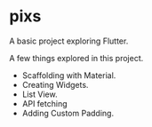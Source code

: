 # pixs

A basic project exploring Flutter.

A few things explored in this project.

- Scaffolding with Material.
- Creating Widgets.
- List View.
- API fetching
- Adding Custom Padding.
